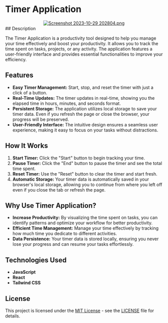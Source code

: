 # Timer Application

<div style="text-align: center;">
  <a target="_blank" href="https://imageupload.io/BZ3CV2Q87CMWVFm">
    <img src="https://imageupload.io/ib/wOZrQ4NFnYbVZcf_1698591717.png" alt="Screenshot 2023-10-29 202804.png"/>
  </a>
</div>
## Description

The Timer Application is a productivity tool designed to help you manage your time effectively and boost your productivity. It allows you to track the time spent on tasks, projects, or any activity. The application features a user-friendly interface and provides essential functionalities to improve your efficiency.

## Features

- **Easy Timer Management:** Start, stop, and reset the timer with just a click of a button.
- **Real-Time Updates:** The timer updates in real-time, showing you the elapsed time in hours, minutes, and seconds format.
- **Persistent Storage:** The application utilizes local storage to save your timer data. Even if you refresh the page or close the browser, your progress will be preserved.
- **User-Friendly Interface:** The intuitive design ensures a seamless user experience, making it easy to focus on your tasks without distractions.

## How It Works

1. **Start Timer:** Click the "Start" button to begin tracking your time.
2. **Pause Timer:** Click the "End" button to pause the timer and see the total time spent.
3. **Reset Timer:** Use the "Reset" button to clear the timer and start fresh.
4. **Automatic Storage:** Your timer data is automatically saved in your browser's local storage, allowing you to continue from where you left off even if you close the tab or refresh the page.

## Why Use Timer Application?

- **Increase Productivity:** By visualizing the time spent on tasks, you can identify patterns and optimize your workflow for better productivity.
- **Efficient Time Management:** Manage your time effectively by tracking how much time you dedicate to different activities.
- **Data Persistence:** Your timer data is stored locally, ensuring you never lose your progress and can resume your tasks effortlessly.

## Technologies Used
- **JavaScript**
- **React**
- **Tailwind CSS**



## License

This project is licensed under the [MIT License](https://tlo.mit.edu/learn-about-intellectual-property/software-and-open-source-licensing/open-source-licensing) - see the [LICENSE](https://github.com/Darkrider0007/Timer/blob/main/LICENSE) file for details.

